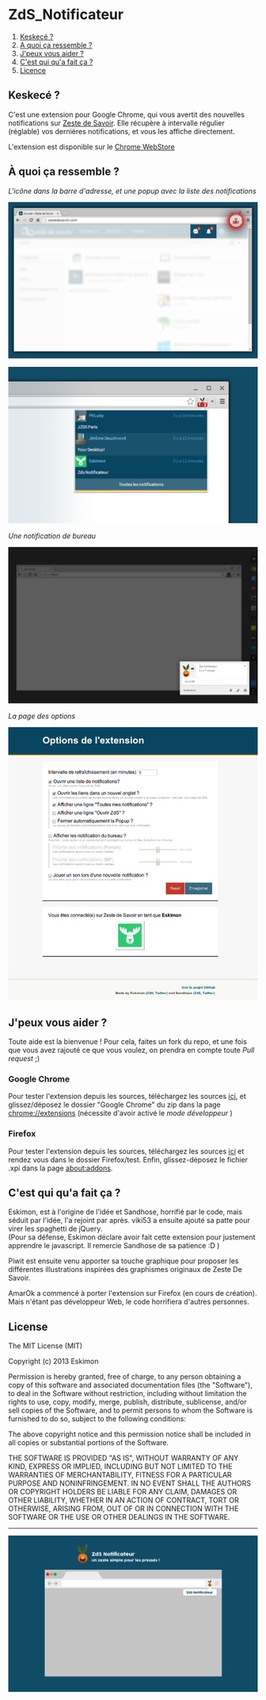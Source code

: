 ZdS_Notificateur
================

 1. [Keskecé ?](#keskec%C3%A9-)
 2. [A quoi ça ressemble ?](#a-quoi-%C3%A7a-ressemble-)
 3. [J'peux vous aider ?](#jpeux-vous-aider-)
 4. [C'est qui qu'a fait ça ?](#cest-qui-qua-fait-%C3%A7a-)
 5. [Licence](license)

## Keskecé ?

C'est une extension pour Google Chrome, qui vous avertit des nouvelles notifications sur [Zeste de Savoir](http://zestedesavoir.com).
Elle récupère à intervalle régulier (réglable) vos dernières notifications, et vous les affiche directement.

L'extension est disponible sur le [Chrome WebStore](https://chrome.google.com/webstore/detail/zds-notificateur/jibjnbbmokappnjpdodmpdmpklfhokkn)

## À quoi ça ressemble ?

*L'icône dans la barre d'adresse, et une popup avec la liste des notifications*

![](Images/notificateur.png)

![](Images/popup.png)


*Une notification de bureau*

![](Images/notifbureau.png)


*La page des options*

![](Images/options.png)


## J'peux vous aider ?

Toute aide est la bienvenue ! Pour cela, faites un fork du repo, et une fois que vous avez rajouté ce que vous voulez, on prendra en compte toute *Pull request* ;)

### Google Chrome

Pour tester l'extension depuis les sources, téléchargez les sources [ici](https://github.com/zestedesavoir/extensions-notificateurs/archive/master.zip), et glissez/déposez le dossier "Google Chrome" du zip dans la page [chrome://extensions](chrome://extension) (nécessite d'avoir activé le *mode développeur* )

### Firefox

Pour tester l'extension depuis les sources, téléchargez les sources [ici](https://github.com/zestedesavoir/extensions-notificateurs/archive/master.zip) et rendez vous dans le dossier Firefox/test. Enfin, glissez-déposez le fichier .xpi dans la page [about:addons](about:addons).

## C'est qui qu'a fait ça ?

Eskimon, est à l'origine de l'idée et Sandhose, horrifié par le code, mais séduit par l'idée, l'a rejoint par après. viki53 a ensuite ajouté sa patte pour virer les spaghetti de jQuery.  
(Pour sa défense, Eskimon déclare avoir fait cette extension pour justement apprendre le javascript. Il remercie Sandhose de sa patience :D )

Piwit est ensuite venu apporter sa touche graphique pour proposer les différentes illustrations inspirées des graphismes originaux de Zeste De Savoir.

AmarOk a commencé à porter l'extension sur Firefox (en cours de création). Mais n'étant pas développeur Web, le code horrifiera d'autres personnes.

## License

The MIT License (MIT)

Copyright (c) 2013 Eskimon

Permission is hereby granted, free of charge, to any person obtaining a copy of
this software and associated documentation files (the "Software"), to deal in
the Software without restriction, including without limitation the rights to
use, copy, modify, merge, publish, distribute, sublicense, and/or sell copies of
the Software, and to permit persons to whom the Software is furnished to do so,
subject to the following conditions:

The above copyright notice and this permission notice shall be included in all
copies or substantial portions of the Software.

THE SOFTWARE IS PROVIDED "AS IS", WITHOUT WARRANTY OF ANY KIND, EXPRESS OR
IMPLIED, INCLUDING BUT NOT LIMITED TO THE WARRANTIES OF MERCHANTABILITY, FITNESS
FOR A PARTICULAR PURPOSE AND NONINFRINGEMENT. IN NO EVENT SHALL THE AUTHORS OR
COPYRIGHT HOLDERS BE LIABLE FOR ANY CLAIM, DAMAGES OR OTHER LIABILITY, WHETHER
IN AN ACTION OF CONTRACT, TORT OR OTHERWISE, ARISING FROM, OUT OF OR IN
CONNECTION WITH THE SOFTWARE OR THE USE OR OTHER DEALINGS IN THE SOFTWARE.

------

![](Images/Promo.png)

